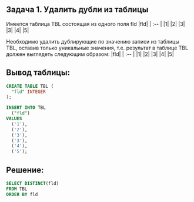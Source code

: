## Задача 1. Удалить дубли из таблицы
Имеется таблица TBL состоящая из одного поля fld 
|fld|
| :-- |
|1|
|2|
|3|
|3|
|4|
|5|

Необходимо удалить дублирующие по значению записи из таблицы TBL, оставив только уникальные значения, т.е. результат в таблице TBL должен выглядеть следующим образом:
|fld|
| :-- |
|1|
|2|
|3|
|4|
|5|

## Вывод таблицы: 
```SQL
CREATE TABLE TBL (
  "fld" INTEGER
);

INSERT INTO TBL
  ("fld")
VALUES
  ('1'),
  ('2'),
  ('3'),
  ('3'),
  ('4'),
  ('5');
```
## Решение:
```SQL
SELECT DISTINCT(fld)
FROM TBL
ORDER BY fld 


